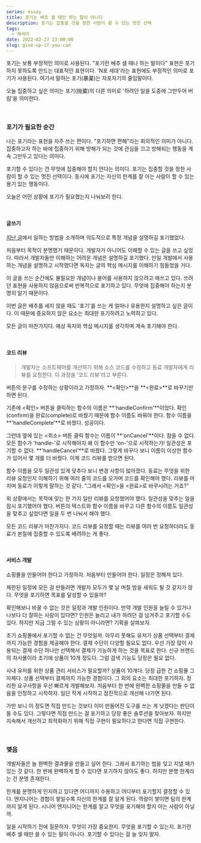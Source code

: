 ```yaml
---
series: essay
title: 포기는 배추 셀 때만 하는 말이 아니다
description: 포기는 집중할 것을 정한 사람이 할 수 있는 멋진 선택
tags:
  - 에세이
date: 2022-02-27 23:00:00
slug: give-up-if-you-can
---
```


포기는 보통 부정적인 의미로 사용된다. "포기란 배추 셀 때나 하는 말이다" 표현은 포기하지 못하도록 만드는 대표적인 표현이다. 'N포 세대'라는 표현에도 부정적인 의미로 포기가 사용된다. 여기서 말하는 포기(暴棄)는 자포자기의 줄임말이다.

오늘 집중하고 싶은 의미는 포기(抛棄)의 다른 의미로 '하려던 일을 도중에 그만두어 버림'을 의미한다.

<br/>

### 포기가 필요한 순간

나는 포기라는 표현을 자주 쓰는 편이다. "포기하면 편해"라는 회의적인 의미가 아니다. 집중하고자 하는 바에 집중하기 위해 방해가 되는 것에 관심을 끄고 방해되는 행동을 계속 그만두고 있다는 의미다.

포기할 수 있다는 건 무엇에 집중해야 할지 안다는 의미다. 포기는 집중할 것을 정한 사람이 할 수 있는 멋진 선택이다. 동시에 포기는 자신의 한계를 잘 아는 사람이 할 수 있는 용기 있는 행동이다.

오늘은 어떤 상황에 포기가 필요했는지 나눠보려 한다.

<br/>

#### 글쓰기

[지난 글](/three-queues-management)에서 일하는 방법을 소개하며 의도적으로 특정 개념을 설명하길 포기했었다.

처음부터 목적이 분명했기 때문이다. 개발자가 아니어도 이해할 수 있는 글을 쓰고 싶었다. 따라서 개발자들만 이해하는 어려운 개념은 설명하길 포기했다. 만일 개발에서 사용하는 개념을 설명하고 시작했다면 독자는 글의 핵심 메시지를 이해하기 힘들었을 거다.

이 글을 쓰는 순간에도 불필요한 개념이나 용어를 사용하지 않으려고 애쓰고 있다. 쓰려던 표현을 사용하지 않음으로써 반복적으로 포기하고 있다. 무엇에 집중해야 하는지 분명히 알기 때문이다.

이번 글은 배추를 세지 않을 때도 '포기'를 쓰는 게 얼마나 유용한지 설명하고 싶은 글이다. 이 때문에 중요하지 않은 요소는 최대한 포기하려고 노력하고 있다.

모든 글이 마찬가지다. 예상 독자와 핵심 메시지를 생각하며 계속 포기해야 한다.

<br/>

#### 코드 리뷰

> 개발자는 소프트웨어를 개선하기 위해 소스 코드를 수정하고 동료 개발자에게 리뷰를 요청한다. 이 과정을 '코드 리뷰'라고 부른다.

버튼의 문구를 수정하는 상황이라고 가정하자. **<확인>**을 **<완료>**로 바꾸기만 하면 된다.

기존에 <확인> 버튼을 클릭하는 함수의 이름은 **'handleConfirm'**이었다. 확인(confirm)을 완료(complete)로 바꿨기 때문에 함수 이름도 바꿔야 한다. 함수 이름을 **'handleComplete'**로 바꿨다. 성공이다.

그런데 옆에 있는 <취소> 버튼 클릭 함수는 이름이 **'onCancel'**이다. 참을 수 없다. 모든 함수가 'handle-'로 시작해야지 왜 이 함수만 'on-'으로 시작하는가! 일관성은 포기할 수 없다. **'handleCancel'**로 바꿨다. 그렇게 바꾸다 보니 이름이 이상한 함수가 있어서 몇 개를 더 바꿨다. 이제 코드 리뷰를 받으면 된다.

함수 이름을 모두 일관성 있게 맞추다 보니 변경 사항이 많아졌다. 동료는 무엇을 위한 리뷰 요청인지 이해하기 위해 여러 줄의 코드를 오가며 코드를 확인해야 했다. 리뷰를 마치며 동료가 이렇게 말하는 것 같다. "그래서 <확인>을 <완료>로 바꾸시려는 거죠?"

위 상황에서는 목적에 맞는 한 가지 일만 리뷰를 요청했어야 했다. 일관성을 맞추는 일을 잠시 포기했어야 했다. 버튼의 텍스트와 함수 이름을 바꾸고 다른 함수의 이름도 일관성을 맞추고 싶었다면 일을 두 번 나눠서 해야 했다.

모든 코드 리뷰가 마찬가지다. 코드 리뷰를 요청할 때는 리뷰를 여러 번 요청하더라도 동료가 본질에 집중할 수 있도록 배려하는 게 좋다.

<br/>

#### 서비스 개발

쇼핑몰을 만들어야 한다고 가정하자. 처음부터 만들어야 한다. 일정은 정해져 있다.

제한된 일정에 모든 걸 만들려면 개발자 모두가 몇 날 며칠 밤을 새워도 될 것 같지가 않다. 무엇을 포기하면 목표를 달성할 수 있을까?

확인해보니 바꿀 수 없는 것은 일정과 개발 인원이다. 만약 개발 인원을 늘릴 수 있거나 나보다 더 잘하는 사람이 있다면? 인원은 늘리고 내가 하려던 걸 넘겨주고 포기할 수도 있다. 하지만 지금 그럴 수 있는 상황이 아니라면? 기획을 살펴보자.

초기 쇼핑몰에서 포기할 수 없는 건 무엇일까. 아무리 못해도 유저가 상품 선택부터 결제까지 가능한 경험을 제공해야 한다. 결제 수단이 다양할 필요도 없다. 우선 가장 많이 사용되는 결제 수단 하나만 선택해서 결제가 가능하게 하는 것을 목표로 한다. 신규 브랜드의 자사몰이라 초기에 상품이 10개 정도다. 그럼 검색 기능도 당장은 필요 없다.

사내 유저를 위한 상품 관리 서비스가 필요할까? 상품이 10개다. 당장 급한 건 쇼핑몰 그 자체다. 상품 선택부터 결제까지 가능한 경험이다. 그 외의 요소는 최대한 포기하자. 정리한 요구사항을 우선 빠르게 개발해보자. 처음부터 한 번에 완벽한 쇼핑몰을 만들 수 없음을 인정하고 시작하자. 일단 작게 시작하고 점진적으로 개선해 나가면 된다.

가만 보니 이 정도면 직접 만드는 것보다 이미 만들어진 도구를 쓰는 게 낫겠다는 판단이 들 수도 있다. 그렇다면 직접 만드는 걸 포기하고 당장 좋은 솔루션을 찾아보자. 하지만 지속해서 개선하고 최적화하기 위해 직접 구현이 필요하다고 한다면 직접 구현한다.

<br/>

### 맺음

개발자들은 늘 완벽한 결과물을 만들고 싶어 한다. 그래서 포기하는 법을 잊고 지낼 때가 있는 것 같다. 한 번에 완벽하게 할 수 있다면 포기하지 않아도 좋다. 하지만 분명 한계라는 건 분명 존재한다.

한계를 분명하게 인지하고 있다면 어디까지 수용하고 어디부터 포기할지 결정할 수 있다. 엔지니어는 경험이 쌓일수록 자신의 한계를 잘 알게 된다. 역량이 쌓이면 팀의 한계까지 알게 된다. 시니어 엔지니어는 한계를 알고 무엇을 포기해야 할지 아는 사람이 아닐까.

일을 시작하기 전에 질문하자. 무엇이 가장 중요한지. 무엇을 포기할 수 있는지. 포기란 배추 셀 때만 쓸 수 있는 말이 아니다. 포기할 수 있다는 걸 늘 잊지 말자.
